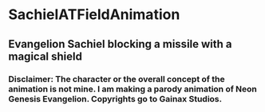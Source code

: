 # SachielATFieldAnimation
## Evangelion Sachiel blocking a missile with a magical shield
### Disclaimer: The character or the overall concept of the animation is not mine. I am making a parody animation of Neon Genesis Evangelion. Copyrights go to Gainax Studios.
